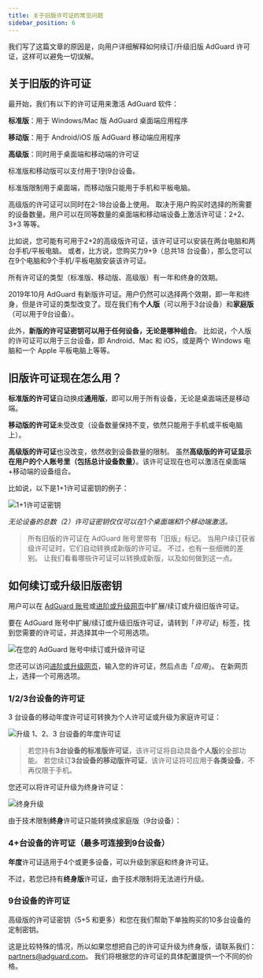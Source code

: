 ```yaml
---
title: 关于旧版许可证的常见问题
sidebar_position: 6
---
```


我们写了这篇文章的原因是，向用户详细解释如何续订/升级旧版 AdGuard 许可证，这样可以避免一切误解。

## 关于旧版的许可证

最开始，我们有以下的许可证用来激活 AdGuard 软件：

**标准版**：用于 Windows/Mac 版 AdGuard 桌面端应用程序

**移动版**：用于 Android/iOS 版 AdGuard 移动端应用程序

**高级版**：同时用于桌面端和移动端的许可证

标准版和移动版可以支付用于1到9台设备。

标准版限制用于桌面端，而移动版只能用于手机和平板电脑。

高级版的许可证可以同时在2-18台设备上使用。 取决于用户购买时选择的所需要的设备数量。用户可以在同等数量的桌面端和移动端设备上激活许可证：2+2、3+3 等等。

比如说，您可能有可用于2+2的高级版许可证，该许可证可以安装在两台电脑和两台手机/平板电脑。 或者，比方说，您购买力9+9（总共18 台设备），那么您可以在9个电脑和9个手机/平板电脑安装该许可证。

所有许可证的类型（标准版、移动版、高级版）有一年和终身的效期。

2019年10月 AdGuard 有新版许可证。用户仍然可以选择两个效期，即一年和终身，但是许可证的类型改变了。现在我们有**个人版**（可以用于3台设备）和**家庭版**（可以用于9台设备）。

此外，**新版的许可证密钥可以用于任何设备，无论是哪种组合**。 比如说，个人版的许可证可以用于三台设备，即 Android、Mac 和 iOS，或是两个 Windows 电脑和一个 Apple 平板电脑上等等。

## 旧版许可证现在怎么用？

**标准版的许可证**自动换成**通用版**，即可以用于所有设备，无论是桌面端还是移动端。

**移动版的许可证**未受改变（设备数量保持不变，依然只能用于手机或平板电脑上）。

**高级版的许可证**也没改变，依然收到设备数量的限制。 虽然**高级版的许可证显示在用户的个人账号里（包括总计设备数量）**。该许可证现在也可以激活在桌面端+移动端的设备组合。

比如说，以下是1+1许可证密钥的例子：

![1+1许可证密钥](https://cdn.adtidy.org/blog/new/7rh5nlicense1.png)

*无论设备的总数（2）许可证密钥仅仅可以在1个桌面端和1个移动端激活。*
> 所有旧版的许可证在 AdGuard 账号里带有「旧版」标记。 当用户续订获省级许可证时，它们自动转换成新版的许可证。 不过，也有一些细微的差别。 让我们看看哪些许可证可以转换成新版，以及如何做到这一点。

## 如何续订或升级旧版密钥

用户可以在 [AdGuard 账号](https://adguardaccount.com)或[进阶或升级网页](https://adguard.com/renew.html)中扩展/续订或升级旧版许可证。

要在 AdGuard 账号中扩展/续订或升级旧版许可证，请转到「*许可证*」标签，找到您需要的许可证，并选择其中一个可用选项。

![在您的 AdGuard 账号中续订或升级许可证](https://cdn.adtidy.org/blog/new/rf4zgklicense2.png)

您还可以访问[进阶或升级网页](https://adguard.com/renew.html)，输入您的许可证，然后点击「*应用*」。 在新网页上，选择一个可用选项。

### 1/2/3台设备的许可证

3 台设备的移动年度许可证可转换为个人许可证或升级为家庭许可证：

![升级 1、2、3 台设备的年度许可证](https://cdn.adtidy.org/blog/new/fh5r7upgrade3.png)

> 若您持有**3台设备的标准版许可证**，该许可证将自动具备**个人版**的全部功能。 若您续订**3台设备的移动版许可证**，该许可证将可应用于**各类设备**，不再仅限于手机。

您还可以将许可证升级为终身许可证：

![终身升级](https://cdn.adtidy.org/blog/new/7j4l6gupgrade4.png)

由于技术限制**终身**许可证只能转换成家庭版（9台设备）：

### 4+台设备的许可证（最多可连接到9台设备）

**年度**许可证适用于4个或更多设备，可以升级到家庭和终身许可证。

不过，若您已持有**终身版**许可证，由于技术限制将无法进行升级。

### 9台设备的许可证

高级版的许可证密钥（5+5 和更多）和您在我们帮助下单独购买的10多台设备的定制密钥。

这是比较特殊的情况，所以如果您想把自己的许可证升级为终身版，请联系我们：partners@adguard.com。 我们将根据您的许可证的具体配置提供一个不同的价格。
